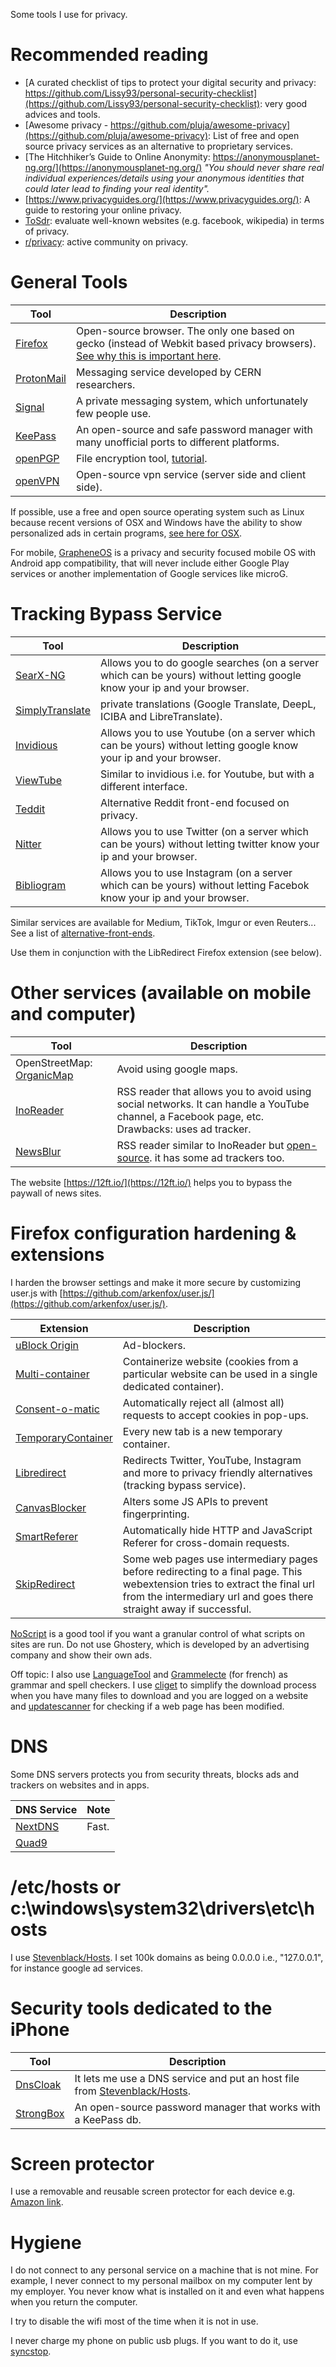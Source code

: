 Some tools I use for privacy. 



# Recommended reading


- [A curated checklist of tips to protect your digital security and privacy: https://github.com/Lissy93/personal-security-checklist](https://github.com/Lissy93/personal-security-checklist): very good advices and tools.
- [Awesome privacy - https://github.com/pluja/awesome-privacy](https://github.com/pluja/awesome-privacy): List of free and open source privacy services as an alternative to proprietary services.
- [The Hitchhiker’s Guide to Online Anonymity: https://anonymousplanet-ng.org/](https://anonymousplanet-ng.org/) *"You should never share real individual experiences/details using your anonymous identities that could later lead to finding your real identity".*
- [https://www.privacyguides.org/](https://www.privacyguides.org/): A guide to restoring your online privacy.
- [ToSdr](https://tosdr.org/): evaluate well-known websites (e.g. facebook, wikipedia) in terms of privacy.
- [r/privacy](https://www.reddit.com/r/privacy): active community on privacy.

# General Tools 
| Tool     | Description |
| ----------- | ----------- |
| [Firefox](https://www.firefox.com)     |  Open-source browser. The only one based on gecko (instead of Webkit based privacy browsers). [See why this is important here](https://reddit.com/r/privacy/comments/u62468/best_browser_that_isnt_chrome/i560lmr/?context=3).      |
| [ProtonMail](https://www.protonmail.com)  | Messaging service developed by CERN researchers.       |
| [Signal](https://apps.apple.com/us/app/signal-private-messenger/id874139669) | A private messaging system, which unfortunately few people use. | 
| [KeePass](https://keepass.info/) | An open-source and safe password manager with many unofficial ports to different platforms. |
| [openPGP](https://www.openpgp.org/) | File encryption tool, [tutorial](https://pranabdas.github.io/linux/pgp/). |
| [openVPN](https://openvpn.net/) | Open-source vpn service (server side and client side). |

If possible, use a free and open source operating system such as Linux because recent versions of OSX and Windows have the ability to show personalized ads in certain programs, [see here for OSX](https://support.apple.com/en-sg/guide/mac-help/mh32356/mac).

For mobile, [GrapheneOS](https://grapheneos.org/) is a privacy and security focused mobile OS with Android app compatibility, that will never include either Google Play services or another implementation of Google services like microG.


# Tracking Bypass Service

| Tool     | Description |
| ----------- | ----------- |
| [SearX-NG](https://github.com/searxng/searxng) | Allows you to do google searches (on a server which can be yours) without letting google know your ip and your browser. |
| [SimplyTranslate](https://sr.ht/~metalune/SimplyTranslate/) | private translations (Google Translate, DeepL, ICIBA and LibreTranslate). | 
| [Invidious](https://github.com/iv-org/invidious) | Allows you to use Youtube (on a server which can be yours) without letting google know your ip and your browser. |
| [ViewTube](https://github.com/ViewTube/viewtube-vue) | Similar to invidious i.e. for Youtube, but with a different interface. |
| [Teddit](https://codeberg.org/teddit/teddit) | Alternative Reddit front-end focused on privacy. |
| [Nitter](https://github.com/zedeus/nitter) | Allows you to use Twitter (on a server which can be yours) without letting twitter know your ip and your browser. |
| [Bibliogram](https://git.sr.ht/~cadence/bibliogram-docs) | Allows you to use Instagram (on a server which can be yours) without letting Facebok know your ip and your browser. |

Similar services are available for Medium, TikTok, Imgur or even Reuters... See a list of [alternative-front-ends](https://github.com/mendel5/alternative-front-ends).

Use them in conjunction with the LibRedirect Firefox extension (see below).

# Other services (available on mobile and computer)

| Tool     | Description |
| ----------- | ----------- |
| OpenStreetMap: [OrganicMap](https://organicmaps.app) | Avoid using google maps. |
| [InoReader](https://inoreader.com) | RSS reader that allows you to avoid using social networks. It can handle a YouTube channel, a Facebook page, etc. Drawbacks: uses ad tracker. |
| [NewsBlur](https://newsblur.com/) | RSS reader similar to InoReader but [open-source](https://github.com/samuelclay/NewsBlur). it has some ad trackers too. |

The website [https://12ft.io/](https://12ft.io/) helps you to bypass the paywall of news sites.

# Firefox configuration hardening & extensions 

I harden the browser settings and make it more secure by customizing user.js with [https://github.com/arkenfox/user.js/](https://github.com/arkenfox/user.js/).

| Extension    | Description |
| ----------- | ----------- |
| [uBlock Origin](https://addons.mozilla.org/en-US/firefox/addon/ublock-origin/) | Ad-blockers. |  
| [Multi-container](https://addons.mozilla.org/en-US/firefox/addon/multi-account-containers/) | Containerize website (cookies from a particular website can be used in a single dedicated container).  | 
| [Consent-o-matic](https://addons.mozilla.org/en-US/firefox/addon/consent-o-matic/) | Automatically reject all (almost all) requests to accept cookies in pop-ups. | 
| [TemporaryContainer](https://addons.mozilla.org/en-US/firefox/addon/temporary-containers/) | Every new tab is a new temporary container. | 
| [Libredirect](https://addons.mozilla.org/en-GB/firefox/addon/libredirect/) | Redirects Twitter, YouTube, Instagram and more to privacy friendly alternatives (tracking bypass service). | 
| [CanvasBlocker](https://addons.mozilla.org/fr/firefox/addon/canvasblocker/) | Alters some JS APIs to prevent fingerprinting. | 
| [SmartReferer](https://addons.mozilla.org/fr/firefox/addon/smart-referer/) | Automatically hide HTTP and JavaScript Referer for cross-domain requests. |
| [SkipRedirect](https://addons.mozilla.org/fr/firefox/addon/skip-redirect/) | Some web pages use intermediary pages before redirecting to a final page. This webextension tries to extract the final url from the intermediary url and goes there straight away if successful.  | 

[NoScript](https://addons.mozilla.org/en-US/firefox/addon/noscript/) is a good tool if you want a granular control of what scripts on sites are run. Do not use Ghostery, which is developed by an advertising company and show their own ads.

Off topic: I also use [LanguageTool](https://addons.mozilla.org/fr/firefox/addon/languagetool/) and [Grammelecte](https://addons.mozilla.org/en-US/firefox/addon/grammalecte-fr/) (for french) as grammar and spell checkers. I use [cliget](https://addons.mozilla.org/fr/firefox/addon/cliget/) to simplify the download process when you have many files to download and you are logged on a website and [updatescanner](https://addons.mozilla.org/fr/firefox/addon/update-scanner/) for checking if a web page has been modified.

# DNS 

Some DNS servers protects you from security threats, blocks ads and trackers on websites and in apps.

| DNS Service | Note |
| ----------- | ----------- |
| [NextDNS](https://nextdns.io/) | Fast. |
| [Quad9](https://www.quad9.net/) | |

# /etc/hosts or c:\windows\system32\drivers\etc\hosts

I use [Stevenblack/Hosts](https://github.com/StevenBlack/hosts). I set 100k domains as being 0.0.0.0 i.e., "127.0.0.1", for instance google ad services.

# Security tools dedicated to the iPhone 

| Tool | Description | 
| ----------- | ----------- |
| [DnsCloak](https://apps.apple.com/fr/app/dnscloak-secure-dns-client/id1452162351) | It lets me use a DNS service and put an host file from [Stevenblack/Hosts](https://github.com/StevenBlack/hosts). | 
| [StrongBox](https://strongboxsafe.com/) | An open-source password manager that works with a KeePass db. |

# Screen protector 

I use a removable and reusable screen protector for each device e.g. [Amazon link](https://www.amazon.fr/ScreenForce-Removable-Privacy-Protection-MacBook/dp/B089BV9PSD/ref=sr_1_16?__mk_fr_FR=%C3%85M%C3%85%C5%BD%C3%95%C3%91&keywords=filtre%2B%C3%A9cran%2Bmacbook%2Bpro%2B13&sr=8-16&th=1).

# Hygiene

I do not connect to any personal service on a machine that is not mine. For example, I never connect to my personal mailbox on my computer lent by my employer. You never know what is installed on it and even what happens when you return the computer. 

I try to disable the wifi most of the time when it is not in use.

I never charge my phone on public usb plugs. If you want to do it, use [syncstop](http://syncstop.com/).
 





